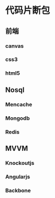 <h1>代码片断包</h1>

<h2>前端</h2>
<h3>canvas</h3>
<h3>css3</h3>
<h3>html5</h3>

<h2>Nosql</h2>
<h3>Mencache</h3>
<h3>Mongodb</h3>
<h3>Redis</h3>


<h2>MVVM</h2>
<h3>Knockoutjs</h3>
<h3>Angularjs</h3>
<h3>Backbone</h3>
